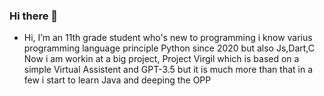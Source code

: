 ### Hi there 👋

- Hi, I’m an 11th grade student who's new to programming i know varius programming language principle Python since 2020 but also Js,Dart,C
  Now i am workin at a big project, Project Virgil which is based on a simple Virtual Assistent and GPT-3.5 but it is much more than that
  in a few i start to learn Java and deeping the OPP

  
  
  
